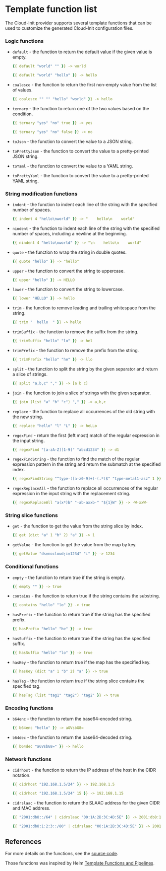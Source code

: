 # Template function list

The Cloud-Init provider supports several template functions that can be used to customize the generated Cloud-Init configuration files.

### Logic functions

* `default` - the function to return the default value if the given value is empty.

  ```yaml
  {{ default "world" "" }} -> world
  ```

  ```yaml
  {{ default "world" "hello" }} -> hello
  ```
* `coalesce` - the function to return the first non-empty value from the list of values.

  ```yaml
  {{ coalesce "" "" "hello" "world" }} -> hello
  ```

* `ternary` - the function to return one of the two values based on the condition.

  ```yaml
  {{ ternary "yes" "no" true }} -> yes
  ```

  ```yaml
  {{ ternary "yes" "no" false }} -> no
  ```

* `toJson` - the function to convert the value to a JSON string.

* `toPrettyJson` - the function to convert the value to a pretty-printed JSON string.

* `toYaml` - the function to convert the value to a YAML string.

* `toPrettyYaml` - the function to convert the value to a pretty-printed YAML string.

### String modification functions

* `indent` - the function to indent each line of the string with the specified number of spaces.

  ```yaml
  {{ indent 4 "hello\nworld" }} -> "    hello\n    world"
  ```

* `nindent` - the function to indent each line of the string with the specified number of spaces, including a newline at the beginning.

  ```yaml
  {{ nindent 4 "hello\nworld" }} -> "\n    hello\n    world"
  ```

* `quote` - the function to wrap the string in double quotes.

  ```yaml
  {{ quote "hello" }} -> "hello"
  ```

* `upper` - the function to convert the string to uppercase.

  ```yaml
  {{ upper "hello" }} -> HELLO
  ```

* `lower` - the function to convert the string to lowercase.

  ```yaml
  {{ lower "HELLO" }} -> hello
  ```

* `trim` - the function to remove leading and trailing whitespace from the string.

  ```yaml
  {{ trim "  hello  " }} -> hello
  ```

* `trimSuffix` - the function to remove the suffix from the string.

  ```yaml
  {{ trimSuffix "hello" "lo" }} -> hel
  ```

* `trimPrefix` - the function to remove the prefix from the string.

  ```yaml
  {{ trimPrefix "hello" "he" }} -> llo
  ```

* `split` - the function to split the string by the given separator and return a slice of strings.

  ```yaml
  {{ split "a,b,c" "," }} -> [a b c]
  ```

* `join` - the function to join a slice of strings with the given separator.

  ```yaml
  {{ join (list "a" "b" "c") "," }} -> a,b,c
  ```

* `replace` - the function to replace all occurrences of the old string with the new string.

  ```yaml
  {{ replace "hello" "l" "L" }} -> heLLo
  ```

* `regexFind` - return the first (left most) match of the regular expression in the input string.

  ```yaml
  {{ regexFind "[a-zA-Z][1-9]" "abcd1234" }} -> d1
  ```

* `regexFindString` - the function to find the match of the regular expression pattern in the string and return the submatch at the specified index.

  ```yaml
  {{ regexFindString "^type-([a-z0-9]+)-(.*)$" "type-metal1-asz" 1 }} -> metal1
  ```

* `regexReplaceAll` - the function to replace all occurrences of the regular expression in the input string with the replacement string.

  ```yaml
  {{ regexReplaceAll "a(x*)b" "-ab-axxb-" "${1}W" }} -> -W-xxW-
  ```

### String slice functions

* `get` - the function to get the value from the string slice by index.

  ```yaml
  {{ get (dict "a" 1 "b" 2) "a" }} -> 1
  ```

* `getValue` - the function to get the value from the map by key.

  ```yaml
  {{ getValue "ds=nocloud;i=1234" "i" }} -> 1234
  ```

### Conditional functions

* `empty` - the function to return true if the string is empty.

  ```yaml
  {{ empty "" }} -> true
  ```

* `contains` - the function to return true if the string contains the substring.

  ```yaml
  {{ contains "hello" "lo" }} -> true
  ```

* `hasPrefix` - the function to return true if the string has the specified prefix.

  ```yaml
  {{ hasPrefix "hello" "he" }} -> true
  ```

* `hasSuffix` - the function to return true if the string has the specified suffix.

  ```yaml
  {{ hasSuffix "hello" "lo" }} -> true
  ```

* `hasKey` - the function to return true if the map has the specified key.

  ```yaml
  {{ hasKey (dict "a" 1 "b" 2) "a" }} -> true
  ```

* `hasTag` - the function to return true if the string slice contains the specified tag.

  ```yaml
  {{ hasTag (list "tag1" "tag2") "tag2" }} -> true
  ```

### Encoding functions

* `b64enc` - the function to return the base64-encoded string.

  ```yaml
  {{ b64enc "hello" }} -> aGVsbG8=
  ```
* `b64dec` - the function to return the base64-decoded string.

  ```yaml
  {{ b64dec "aGVsbG8=" }} -> hello
  ```

### Network functions

* `cidrhost` - the function to return the IP address of the host in the CIDR notation.

  ```yaml
  {{ cidrhost "192.168.1.5/24" }} -> 192.168.1.5
  ```

  ```yaml
  {{ cidrhost "192.168.1.5/24" 15 }} -> 192.168.1.15
  ```

* `cidrslaac` - the function to return the SLAAC address for the given CIDR and MAC address.

  ```yaml
  {{ "2001:db8::/64" | cidrslaac "00:1A:2B:3C:4D:5E" }} -> 2001:db8:1:0:21a:2bff:fe3c:4d5e/64
  ```

  ```yaml
  {{ "2001:db8:1:2:3::/80" | cidrslaac "00:1A:2B:3C:4D:5E" }} -> 2001:db8:1:2:3:2bff:fe3c:4d5e/80
  ```

## References

For more details on the functions, see the [source code](/pkg/providers/instance/cloudinit/functions.go).

Those functions was inspired by Helm [Template Functions and Pipelines](https://helm.sh/docs/chart_template_guide/functions_and_pipelines/).
